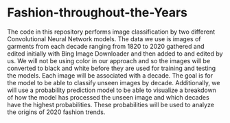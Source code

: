 # Fashion-throughout-the-Years
The code in this repository performs image classification by two different Convolutional Neural Network models.
The data we use is images of garments from each decade ranging from 1820 to 2020 gathered and edited initially with Bing Image Downloader and then added to and edited by us. We will not be using color in our approach and so the images will be converted to black and white before they are used for training and testing the models. Each image will be associated with a decade. The goal is for the model to be able to classify unseen images by decade. Additionally, we will use a probability prediction model to be able to visualize a breakdown of how the model has processed the unseen image and which decades have the highest probabilities. These probabilities will be used to analyze the origins of 2020 fashion trends. 

